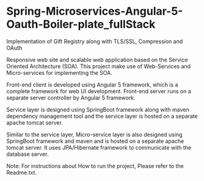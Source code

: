 # Spring-Microservices-Angular-5-Oauth-Boiler-plate_fullStack
Implementation of Gift Registry along with TLS/SSL, Compression and OAuth 


Responsive web site and scalable web application based on the Service Oriented Architecture (SOA). This project make use of Web-Services and Micro-services for implementing the SOA.

Front-end client is developed using Angular 5 framework, which is a complete framework for web UI development. Front-end server runs on a separate server controller by Angular 5 framework.

Service layer is designed using SpringBoot framework along with maven dependency management tool and the service layer is hosted on a separate apache tomcat server.

Similar to the service layer, Micro-service layer is also designed using SpringBoot framework and maven and is hosted on a separate apache tomcat server. It uses JPA/Hibernate framework to communicate with the database server.

Note: For instructions about How to run the project, Please refer to the Readme.txt.
